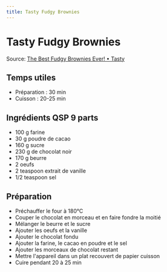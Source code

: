 ```yaml
---
title: Tasty Fudgy Brownies
---
```


# Tasty Fudgy Brownies

Source: [The Best Fudgy Brownies Ever! • Tasty](https://www.youtube.com/watch?v=lIb_741_dIw&t=0s)

## Temps utiles

- Préparation : 30 min
- Cuisson : 20-25 min

## Ingrédients QSP 9 parts

- 100 g farine
- 30 g poudre de cacao
- 160 g sucre
- 230 g de chocolat noir
- 170 g beurre
- 2 oeufs
- 2 teaspoon extrait de vanille
- 1/2 teaspoon sel

## Préparation

- Préchauffer le four à 180°C
- Couper le chocolat en morceau et en faire fondre la moitié
- Mélanger le beurre et le sucre
- Ajouter les oeufs et la vanille
- Ajouter le chocolat fondu
- Ajouter la farine, le cacao en poudre et le sel
- Ajouter les morceaux de chocolat restant
- Mettre l'appareil dans un plat recouvert de papier cuisson
- Cuire pendant 20 à 25 min

